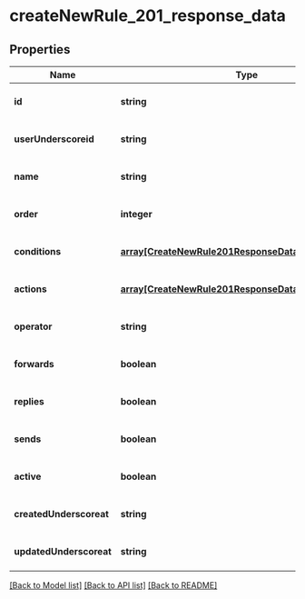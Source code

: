 # createNewRule_201_response_data

## Properties
Name | Type | Description | Notes
------------ | ------------- | ------------- | -------------
**id** | **string** |  | [optional] [default to null]
**userUnderscoreid** | **string** |  | [optional] [default to null]
**name** | **string** |  | [optional] [default to null]
**order** | **integer** |  | [optional] [default to null]
**conditions** | [**array[CreateNewRule201ResponseDataConditionsInner]**](CreateNewRule201ResponseDataConditionsInner.md) |  | [optional] [default to null]
**actions** | [**array[CreateNewRule201ResponseDataActionsInner]**](CreateNewRule201ResponseDataActionsInner.md) |  | [optional] [default to null]
**operator** | **string** |  | [optional] [default to null]
**forwards** | **boolean** |  | [optional] [default to null]
**replies** | **boolean** |  | [optional] [default to null]
**sends** | **boolean** |  | [optional] [default to null]
**active** | **boolean** |  | [optional] [default to null]
**createdUnderscoreat** | **string** |  | [optional] [default to null]
**updatedUnderscoreat** | **string** |  | [optional] [default to null]

[[Back to Model list]](../README.md#documentation-for-models) [[Back to API list]](../README.md#documentation-for-api-endpoints) [[Back to README]](../README.md)


